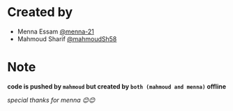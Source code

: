 # Created by
- Menna Essam [@menna-21](https://github.com/menna-21)
- Mahmoud Sharif [@mahmoudSh58](https://github.com/mahmoudSh58) 

# Note
**code is pushed by `mahmoud` but created by `both (mahmoud and menna)` offline**

_special thanks for menna :blush::blush:_
